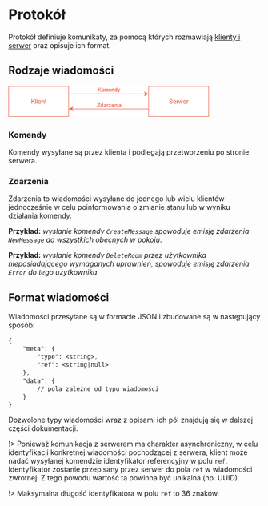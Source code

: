 # Protokół

Protokół definiuje komunikaty, za pomocą których rozmawiają [klienty i serwer](connection.md#połączenie) oraz opisuje ich format.

## Rodzaje wiadomości

![Schemat](img/protocol.png)

### Komendy

Komendy wysyłane są przez klienta i podlegają przetworzeniu po stronie serwera. 

### Zdarzenia

Zdarzenia to wiadomości wysyłane do jednego lub wielu klientów jednocześnie w celu poinformowania o zmianie stanu lub w wyniku działania komendy.

**Przykład:** *wysłanie komendy `CreateMessage` spowoduje emisję zdarzenia `NewMessage` do wszystkich obecnych w pokoju*.

**Przykład:** *wysłanie komendy `DeleteRoom` przez użytkownika nieposiadającego wymaganych uprawnień, spowoduje emisję zdarzenia `Error` do tego użytkownika.*

## Format wiadomości

Wiadomości przesyłane są w formacie JSON i zbudowane są w następujący sposób:

```
{
    "meta": {
        "type": <string>,
        "ref": <string|null>
    },
    "data": {
        // pola zależne od typu wiadomości
    }
}
```

Dozwolone typy wiadomości wraz z opisami ich pól znajdują się w dalszej części dokumentacji.

!> Ponieważ komunikacja z serwerem ma charakter asynchroniczny, w celu identyfikacji konkretnej wiadomości pochodzącej z serwera, klient może nadać wysyłanej komendzie identyfikator referencyjny w polu `ref`. Identyfikator zostanie przepisany przez serwer do pola `ref` w wiadomości zwrotnej. Z tego powodu wartość ta powinna być unikalna (np. UUID).

!> Maksymalna długość identyfikatora w polu `ref` to 36 znaków.